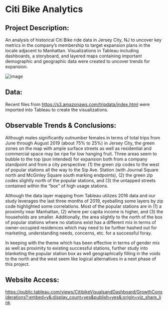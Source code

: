 # Citi Bike Analytics

## Project Description: 
An analysis of historical Citi Bike ride data in Jersey City, NJ to uncover key metrics in the company’s membership to target expansion plans in the locale adjacent to Manhattan. Visualizations in Tableau including dashboards, a storyboard, and layered maps containing important demographic and geographic data were created to uncover trends for expansion. 

![image](https://user-images.githubusercontent.com/51388767/70737406-6884b100-1ce0-11ea-9708-0efedb11628c.png)

## Data:
Recent files from https://s3.amazonaws.com/tripdata/index.html were imported into Tableau to create the visualizations. 



## Observable Trends & Conclusions:
Although males significantly outnumber females in terms of total trips from June through August 2019 (about 75% to 25%) in Jersey City, the green zones on the map with ample surface streets as well as residential and commercial space may be ripe for low hanging fruit. Three areas seem to bubble to the top (pun intended) for expansion both from a company standpoint and from a city perspective: (1) the green zip codes to the west of popular stations all the way to the Sip Ave. Station (with Journal Square north and McGinley Square south marking endpoints),  (2) the green zip codes slightly north of the popular stations, and (3) the untapped streets contained within the “box” of high usage stations. 

Although the data layer mapping from Tableau utilizes 2016 data and our study leverages the last three months of 2019, eyeballing some layers by zip code highlighted some correlations. Most of the popular stations are in (1) a proximity near Manhattan, (2) where per capita income is higher, and (3) the households are smaller. Additionally, the area slightly to the north of the box of popular stations where no stations exist has a different mix in terms of owner-occupied residences which may need to be further hashed out for marketing, understanding needs, concerns, etc. for a successful foray.

In keeping with the theme which has been effective in terms of gender mix as well as proximity to existing successful stations, further study into blanketing the popular station box as well geographically filling in the voids to the north and the west seem like logical alternatives in a next phase of this project. 


## Website Access:
https://public.tableau.com/views/CitibikeVisualsandDashboard/GrowthConsiderations?:embed=y&:display_count=yes&publish=yes&:origin=viz_share_link
